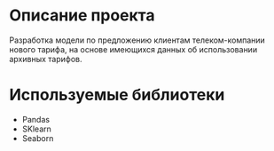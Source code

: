 # Описание проекта

Разработка модели по предложению клиентам телеком-компании нового тарифа, на основе имеющихся данных об использовании архивных тарифов.

# Используемые библиотеки

* Pandas
* SKlearn
* Seaborn
